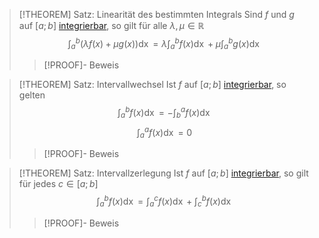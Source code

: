 > [!THEOREM] Satz: Linearität des bestimmten Integrals
> Sind $f$ und $g$  auf $[a;b]$ [integrierbar](Bestimmtes%20(Riemann-)Integral.md), so gilt für alle $\lambda,\mu \in \mathbb{R}$
> $$\int_a^b (\lambda f(x) + \mu g(x))\mathop{\mathrm{d}x} = \lambda \int_a^b f(x)\mathop{\mathrm{d}x}+\mu \int_a^b g(x)\mathop{\mathrm{d}x}$$
> > [!PROOF]- Beweis

> [!THEOREM] Satz: Intervallwechsel
> Ist $f$  auf $[a;b]$ [integrierbar](Bestimmtes%20(Riemann-)Integral.md), so gelten
> $$\int_a^b f(x)\mathop{\mathrm{d}x} = - \int_b^a f(x)\mathop{\mathrm{d}x}$$
> $$\int_a^a f(x)\mathop{\mathrm{d}x} = 0$$
> > [!PROOF]- Beweis

> [!THEOREM] Satz: Intervallzerlegung
> Ist $f$ auf $[a;b]$ [integrierbar](Bestimmtes%20(Riemann-)Integral.md), so gilt für jedes $c\in [a;b]$
> $$\int_a^b f(x)\mathop{\mathrm{d}x} = \int_a^c f(x)\mathop{\mathrm{d}x} + \int_c^b f(x)\mathop{\mathrm{d}x}$$
> > [!PROOF]- Beweis